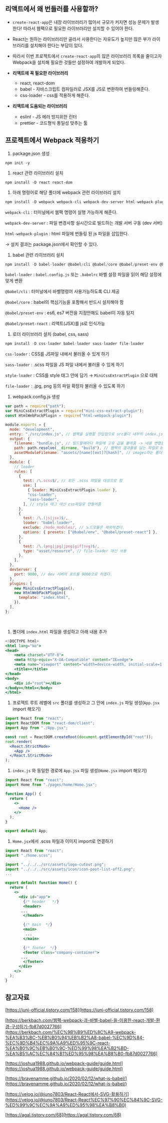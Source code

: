 ## **리액트에서 왜 번들러를 사용할까?**

- `create-react-app`은 내장 라이브러리가 많아서 규모가 커지면 성능 문제가 발생한다! 따라서 웹팩으로 필요한 라이브러리만 설치할 수 있어야 한다.
- React는 원하는 라이브러리만 골라서 사용한다는 자유도가 높지만 많은 부가 라이브러리를 설치해야 한다는 부담이 있다.
- 따라서 이번 프로젝트에서 `create-react-app`의 많은 라이브러리 목록을 줄이고자 Webpack을 설치해 필요한 것들만 설정하여 개발하게 되었다.

- **리액트에 꼭 필요한 라이브러리**
    - react, react-dom
    - babel - 자바스크립트 컴파일러로 JSX를 JS로 변환하여 번들링해준다.
    - css-loader - css를 적용하게 해준다.
- **리액트에 도움되는 라이브러리**
    - eslint - JS 에러 방지위한 린터
    - prettier - 코드형식 통일성 맞추는 툴

## 프로젝트**에서 Webpack 적용하기**

1. package.json 생성

`npm init -y`

1. react 관련 라이브러리 설치

`npm install -D react react-dom`

1. 아래 명령어로 해당 폴더에 webpack 관련 라이브러리 설치

```jsx
npm install -D webpack webpack-cli webpack-dev-server html-webpack-plugin mini-css-extract-plugin
```

`webpack-cli` : 터미널에서 웹팩 명령어 실행 가능하게 해준다.

`webpack-dev-server` : 파일 변경사항 실시간으로 빌드하는 개발 서버 구동 (dev 서버)

`html-webpack-plugin` : html 파일에 번들링 된 js 파일을 삽입한다.

→ 설치 결과는 package.json에서 확인할 수 있다.

1. babel 관련 라이브러리 설치

```jsx
npm install -D babel-loader @babel/cli @babel/core @babel/preset-env @babel/preset-react
```

`babel-loader` : `babel.config.js` 또는 `.babelrc` 바벨 설정 파일을 읽어 해당 설정에 맞게 변환

`@babel/cli` : 터미널에서 바벨명령어 사용가능하도록 CLI 제공

`@babel/core` : babel의 핵심기능을 포함해서 반드시 설치해야 함

`@babel/preset-env` : es6, es7 버전을 지정안해도 babel이 자동 탐지

`@babel/preset-react` : 리액트(JSX)를 js로 인식가능

1. 로더 라이브러리 설치 (babel, css, sass)

```jsx
npm install -D css-loader babel-loader sass-loader file-loader
```

`css-loader` : CSS를 JS파일 내에서 불러올 수 있게 하기

`sass-loader` : .scss 파일을 JS 파일 내에서 불러올 수 있게 하기

`style-loader` : CSS를 style 태그 안에 담기 → `MiniCssExtractPlugin` 으로 대체

`file-loader` : .jpg, png 등의 파일 확장자 불러올 수 있도록 하기

1. webpack.config.js 생성

```jsx
var path = require("path");
var MiniCssExtractPlugin = require("mini-css-extract-plugin");
const HtmlWebPackPlugin = require("html-webpack-plugin");

module.exports = {
  mode: "development",
  entry: "./src/index.js", // 웹팩을 실행할 진입점으로 src폴더 내부의 index.js로 설정하겠다.
  output: {
    filename: "bundle.js", // 빌드할때마다 파일에 고유 값을 붙여줌 -> 내용 변했을때를 구분하기 위해서 chunkhash 사용함(별도의 새로고침없이)
    path: path.resolve(__dirname, "build"), // 웹팩의 결과물을 담는 파일로 build 폴더 내부의 bundle.js로 설정하겠다.
    assetModuleFilename: "assets/[name][ext]?[hash]", // images라는 폴더를 생성하고 내부에 해당 파일 생성
  },
  module: {
    // loader
    rules: [
      {
        test: /\.scss$/, // 모든 .scss 파일을 대상으로 함
        use: [
          { loader: MiniCssExtractPlugin.loader },
          "css-loader",
          "sass-loader",
        ], // style 태그 대신 css파일로 만들어줌
      },
      {
        test: /\.(js|jsx)$/,
        loader: "babel-loader",
        exclude: /node_modules/, // 노드모듈은 제외하겠다.
        options: { presets: ["@babel/env", "@babel/preset-react"] },
      },
      {
        test: /\.(png|jpg|jpeg|gif|svg)$/,
        type: "asset/resource", // file-loader 대신 사용
      },
    ],
  },
  devServer: {
    port: 9000, // dev 서버의 포트를 9000으로 하겠다.
  },
  plugins: [
    new MiniCssExtractPlugin(),
    new HtmlWebPackPlugin({
      template: "index.html",
    }),
  ],
};
```

 

1. 폴더에 `index.html` 파일을 생성하고 아래 내용 추가

```jsx
<!DOCTYPE html>
<html lang="ko">
<head>
    <meta charset="UTF-8">
    <meta http-equiv="X-UA-Compatible" content="IE=edge">
    <meta name="viewport" content="width=device-width, initial-scale=1.0">
    <title></title>
</head>
<body>
    <div id="root"></div>
</body></html></body>
</html>
```

1. 프로젝트 루트 레벨에 `src` 폴더를 생성하고 그 안에 `index.js` 파일 생성(`App.jsx` import 해오기)

```jsx
import React from "react";
import ReactDOM from "react-dom/client";
import App from "./App.jsx";

const root = ReactDOM.createRoot(document.getElementById("root"));
root.render(
  <React.StrictMode>
    <App />
  </React.StrictMode>
);
```

1. `index.js` 와 동일한 경로에 `App.jsx` 파일 생성(`Home.jsx` import 해오기)

```jsx
import React from "react";
import Home from "./pages/home/Home.jsx";

function App() {
  return (
    <>
      <Home />
    </>
  );
}

export default App;
```

1. `Home.jsx`에서 .scss 파일과 이미지 import로 연결하기

```jsx
import React from "react";
import "./home.scss";

import "../../../src/assets/logo-cutout.png";
import "../../../src/assets/icon/icon-post-list-off2.png";
...

export default function Home() {
  return (
    <>
      <div id="app">
        {/* header   */}
        <header>
       ...
        </header>

        {/* main  */}
        <main>
         ...
        </main>

        {/* footer  */}
        <footer class="company-container">
       ...
        </footer>
      </div>
    </>
  );
}
```

## 참고자료

[https://juni-official.tistory.com/158](https://juni-official.tistory.com/158)

[https://berkbach.com/웹팩-webpack-과-바벨-babel-을-이용한-react-개발-환경-구성하기-fb87d0027766](https://berkbach.com/%EC%9B%B9%ED%8C%A9-webpack-%EA%B3%BC-%EB%B0%94%EB%B2%A8-babel-%EC%9D%84-%EC%9D%B4%EC%9A%A9%ED%95%9C-react-%EA%B0%9C%EB%B0%9C-%ED%99%98%EA%B2%BD-%EA%B5%AC%EC%84%B1%ED%95%98%EA%B8%B0-fb87d0027766)

[https://joshua1988.github.io/webpack-guide/guide.html](https://joshua1988.github.io/webpack-guide/guide.html)

[https://bravenamme.github.io/2020/02/12/what-is-babel/](https://bravenamme.github.io/2020/02/12/what-is-babel/) 

[https://velog.io/@juno7803/React-React에서-SVG-활용하기](https://velog.io/@juno7803/React-React%EC%97%90%EC%84%9C-SVG-%ED%99%9C%EC%9A%A9%ED%95%98%EA%B8%B0)

[https://agal.tistory.com/68](https://agal.tistory.com/68)
